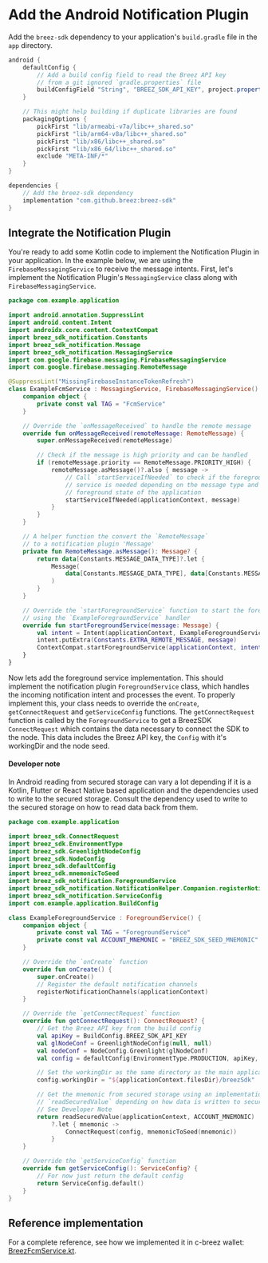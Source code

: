 # Add the Android Notification Plugin

Add the `breez-sdk` dependency to your application's `build.gradle` file in the `app` directory.

```gradle
android {
    defaultConfig {
        // Add a build config field to read the Breez API key 
        // from a git ignored `gradle.properties` file 
        buildConfigField "String", "BREEZ_SDK_API_KEY", project.property('BREEZ_SDK_API_KEY')
    }

    // This might help building if duplicate libraries are found
    packagingOptions {
        pickFirst "lib/armeabi-v7a/libc++_shared.so"
        pickFirst "lib/arm64-v8a/libc++_shared.so"
        pickFirst "lib/x86/libc++_shared.so"
        pickFirst "lib/x86_64/libc++_shared.so"
        exclude "META-INF/*"
    }
}

dependencies {
    // Add the breez-sdk dependency
    implementation "com.github.breez:breez-sdk"
}
```

## Integrate the Notification Plugin

You're ready to add some Kotlin code to implement the Notification Plugin in your application. In the example below, we are using the `FirebaseMessagingService` to receive the message intents. First, let's implement the Notification Plugin's `MessagingService` class along with `FirebaseMessagingService`. 

```kotlin
package com.example.application

import android.annotation.SuppressLint
import android.content.Intent
import androidx.core.content.ContextCompat
import breez_sdk_notification.Constants
import breez_sdk_notification.Message
import breez_sdk_notification.MessagingService
import com.google.firebase.messaging.FirebaseMessagingService
import com.google.firebase.messaging.RemoteMessage

@SuppressLint("MissingFirebaseInstanceTokenRefresh")
class ExampleFcmService : MessagingService, FirebaseMessagingService() {
    companion object {
        private const val TAG = "FcmService"
    }

    // Override the `onMessageReceived` to handle the remote message
    override fun onMessageReceived(remoteMessage: RemoteMessage) {
        super.onMessageReceived(remoteMessage)

        // Check if the message is high priority and can be handled
        if (remoteMessage.priority == RemoteMessage.PRIORITY_HIGH) {
            remoteMessage.asMessage()?.also { message -> 
                // Call `startServiceIfNeeded` to check if the foreground
                // service is needed depending on the message type and 
                // foreground state of the application
                startServiceIfNeeded(applicationContext, message)
            }
        }
    }

    // A helper function the convert the `RemoteMessage` 
    // to a notification plugin 'Message'
    private fun RemoteMessage.asMessage(): Message? {
        return data[Constants.MESSAGE_DATA_TYPE]?.let {
            Message(
                data[Constants.MESSAGE_DATA_TYPE], data[Constants.MESSAGE_DATA_PAYLOAD]
            )
        }
    }

    // Override the `startForegroundService` function to start the foreground service
    // using the `ExampleForegroundService` handler
    override fun startForegroundService(message: Message) {
        val intent = Intent(applicationContext, ExampleForegroundService::class.java)
        intent.putExtra(Constants.EXTRA_REMOTE_MESSAGE, message)
        ContextCompat.startForegroundService(applicationContext, intent)
    }
}
```

Now lets add the foreground service implementation. This should implement the notification plugin `ForegroundService` class, which handles the incoming notification intent and processes the event. To properly implement this, your class needs to override the `onCreate`, `getConnectRequest` and `getServiceConfig` functions. The `getConnectRequest` function is called by the `ForegroundService` to get a BreezSDK `ConnectRequest` which contains the data necessary to connect the SDK to the node. This data includes the Breez API key, the `Config` with it's workingDir and the node seed.

<div class="warning">
<h4>Developer note</h4>
In Android reading from secured storage can vary a lot depending if it is a Kotlin, Flutter or React Native based application and the dependencies used to write to the secured storage. Consult the dependency used to write to the secured storage on how to read data back from them.
</div>

```kotlin
package com.example.application

import breez_sdk.ConnectRequest
import breez_sdk.EnvironmentType
import breez_sdk.GreenlightNodeConfig
import breez_sdk.NodeConfig
import breez_sdk.defaultConfig
import breez_sdk.mnemonicToSeed
import breez_sdk_notification.ForegroundService
import breez_sdk_notification.NotificationHelper.Companion.registerNotificationChannels
import breez_sdk_notification.ServiceConfig
import com.example.application.BuildConfig

class ExampleForegroundService : ForegroundService() {
    companion object {
        private const val TAG = "ForegroundService"
        private const val ACCOUNT_MNEMONIC = "BREEZ_SDK_SEED_MNEMONIC"
    }

    // Override the `onCreate` function
    override fun onCreate() {
        super.onCreate()
        // Register the default notification channels
        registerNotificationChannels(applicationContext)
    }

    // Override the `getConnectRequest` function
    override fun getConnectRequest(): ConnectRequest? {
        // Get the Breez API key from the build config
        val apiKey = BuildConfig.BREEZ_SDK_API_KEY
        val glNodeConf = GreenlightNodeConfig(null, null)
        val nodeConf = NodeConfig.Greenlight(glNodeConf)
        val config = defaultConfig(EnvironmentType.PRODUCTION, apiKey, nodeConf)

        // Set the workingDir as the same directory as the main application
        config.workingDir = "${applicationContext.filesDir}/breezSdk"

        // Get the mnemonic from secured storage using an implementation of
        // `readSecuredValue` depending on how data is written to secured storage.
        // See Developer Note
        return readSecuredValue(applicationContext, ACCOUNT_MNEMONIC)
            ?.let { mnemonic ->
                ConnectRequest(config, mnemonicToSeed(mnemonic))
            }
    }

    // Override the `getServiceConfig` function
    override fun getServiceConfig(): ServiceConfig? {
        // For now just return the default config
        return ServiceConfig.default()
    }
}
```

## Reference implementation
For a complete reference, see how we implemented it in c-breez wallet: [BreezFcmService.kt](https://github.com/breez/c-breez/blob/main/android/app/src/main/kotlin/com/cBreez/client/BreezFcmService.kt).